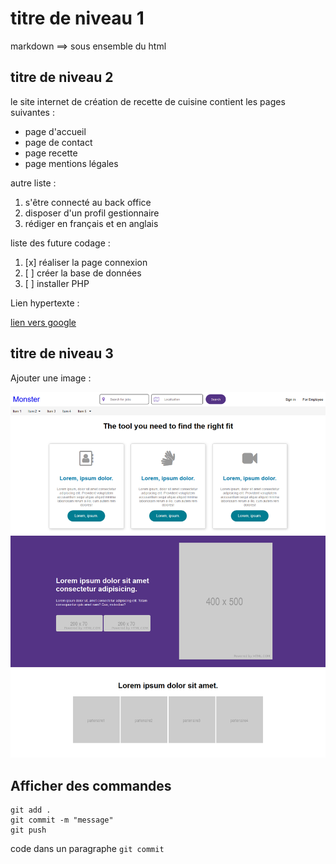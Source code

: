 # titre de niveau 1

markdown ==> sous ensemble du html

## titre de niveau 2

le site internet de création de recette de cuisine contient les pages suivantes :

- page d'accueil
- page de contact
- page recette
- page mentions légales

autre liste :

1. s'être connecté au back office
2. disposer d'un profil gestionnaire
3. rédiger en français et en anglais

liste des future codage :

1. [x] réaliser la page connexion
2. [ ] créer la base de données
3. [ ] installer PHP

Lien hypertexte :

[lien vers google](https://google.fr)

## titre de niveau 3

Ajouter une image :

![](cas.png)

## Afficher des commandes

```
git add .
git commit -m "message"
git push
```
code dans un paragraphe `git commit`